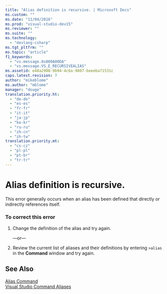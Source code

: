 ```yaml
---
title: "Alias definition is recursive. | Microsoft Docs"
ms.custom: ""
ms.date: "11/04/2016"
ms.prod: "visual-studio-dev15"
ms.reviewer: ""
ms.suite: ""
ms.technology: 
  - "devlang-csharp"
ms.tgt_pltfrm: ""
ms.topic: "article"
f1_keywords: 
  - "vs.message.0x800A00DA"
  - "vs.message.VS_E_RECURSIVEALIAS"
ms.assetid: e48a2908-9b94-4c6a-9807-beeeba71531c
caps.latest.revision: 7
author: "mikeblome"
ms.author: "mblome"
manager: "douge"
translation.priority.ht: 
  - "de-de"
  - "es-es"
  - "fr-fr"
  - "it-it"
  - "ja-jp"
  - "ko-kr"
  - "ru-ru"
  - "zh-cn"
  - "zh-tw"
translation.priority.mt: 
  - "cs-cz"
  - "pl-pl"
  - "pt-br"
  - "tr-tr"
---
```

# Alias definition is recursive.
This error generally occurs when an alias has been defined that directly or indirectly references itself.  
  
### To correct this error  
  
1.  Change the definition of the alias and try again.  
  
     —or—  
  
2.  Review the current list of aliases and their definitions by entering `>alias` in the **Command** window and try again.  
  
## See Also  
 [Alias Command](../ide/reference/alias-command.md)   
 [Visual Studio Command Aliases](../ide/reference/visual-studio-command-aliases.md)